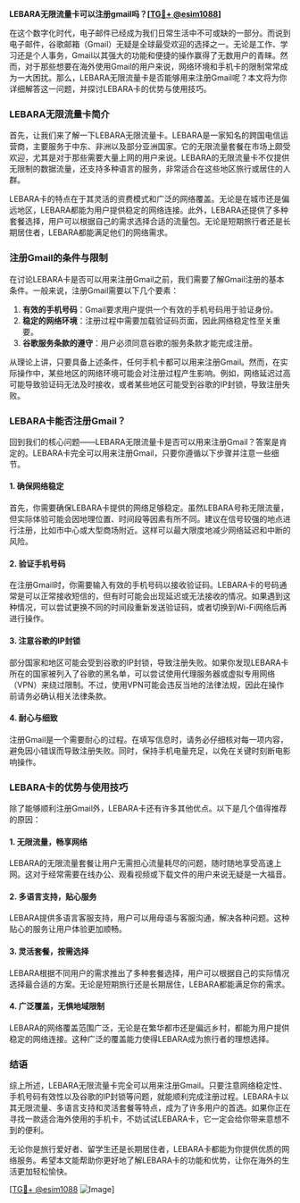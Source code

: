 **LEBARA无限流量卡可以注册gmail吗？[[TG💪+ @esim1088](https://t.me/s/esim1088)]**

在这个数字化时代，电子邮件已经成为我们日常生活中不可或缺的一部分。而说到电子邮件，谷歌邮箱（Gmail）无疑是全球最受欢迎的选择之一。无论是工作、学习还是个人事务，Gmail以其强大的功能和便捷的操作赢得了无数用户的青睐。然而，对于那些想要在海外使用Gmail的用户来说，网络环境和手机卡的限制常常成为一大困扰。那么，LEBARA无限流量卡是否能够用来注册Gmail呢？本文将为你详细解答这一问题，并探讨LEBARA卡的优势与使用技巧。

### LEBARA无限流量卡简介

首先，让我们来了解一下LEBARA无限流量卡。LEBARA是一家知名的跨国电信运营商，主要服务于中东、非洲以及部分亚洲国家。它的无限流量套餐在市场上颇受欢迎，尤其是对于那些需要大量上网的用户来说。LEBARA的无限流量卡不仅提供无限制的数据流量，还支持多种语言的服务，非常适合在这些地区旅行或居住的人群。

LEBARA卡的特点在于其灵活的资费模式和广泛的网络覆盖。无论是在城市还是偏远地区，LEBARA都能为用户提供稳定的网络连接。此外，LEBARA还提供了多种套餐选择，用户可以根据自己的需求选择合适的流量包。无论是短期旅行者还是长期居住者，LEBARA都能满足他们的网络需求。

### 注册Gmail的条件与限制

在讨论LEBARA卡是否可以用来注册Gmail之前，我们需要了解Gmail注册的基本条件。一般来说，注册Gmail需要以下几个要素：

1. **有效的手机号码**：Gmail要求用户提供一个有效的手机号码用于验证身份。
2. **稳定的网络环境**：注册过程中需要加载验证码页面，因此网络稳定性至关重要。
3. **谷歌服务条款的遵守**：用户必须同意谷歌的服务条款才能完成注册。

从理论上讲，只要具备上述条件，任何手机卡都可以用来注册Gmail。然而，在实际操作中，某些地区的网络环境可能会对注册过程产生影响。例如，网络延迟过高可能导致验证码无法及时接收，或者某些地区可能受到谷歌的IP封锁，导致注册失败。

### LEBARA卡能否注册Gmail？

回到我们的核心问题——LEBARA无限流量卡是否可以用来注册Gmail？答案是肯定的。LEBARA卡完全可以用来注册Gmail，只要你遵循以下步骤并注意一些细节。

#### 1. 确保网络稳定

首先，你需要确保LEBARA卡提供的网络足够稳定。虽然LEBARA号称无限流量，但实际体验可能会因地理位置、时间段等因素有所不同。建议在信号较强的地点进行注册，比如市中心或大型商场附近。这样可以最大限度地减少网络延迟和中断的风险。

#### 2. 验证手机号码

在注册Gmail时，你需要输入有效的手机号码以接收验证码。LEBARA卡的号码通常是可以正常接收短信的，但有时可能会出现延迟或无法接收的情况。如果遇到这种情况，可以尝试更换不同的时间段重新发送验证码，或者切换到Wi-Fi网络后再进行操作。

#### 3. 注意谷歌的IP封锁

部分国家和地区可能会受到谷歌的IP封锁，导致注册失败。如果你发现LEBARA卡所在的国家被列入了谷歌的黑名单，可以尝试使用代理服务器或虚拟专用网络（VPN）来绕过限制。不过，使用VPN可能会违反当地的法律法规，因此在操作前请务必确认相关法律条款。

#### 4. 耐心与细致

注册Gmail是一个需要耐心的过程。在填写信息时，请务必仔细核对每一项内容，避免因小错误而导致注册失败。同时，保持手机电量充足，以免在关键时刻断电影响操作。

### LEBARA卡的优势与使用技巧

除了能够顺利注册Gmail外，LEBARA卡还有许多其他优点。以下是几个值得推荐的原因：

#### 1. 无限流量，畅享网络

LEBARA的无限流量套餐让用户无需担心流量耗尽的问题，随时随地享受高速上网。这对于经常需要在线办公、观看视频或下载文件的用户来说无疑是一大福音。

#### 2. 多语言支持，贴心服务

LEBARA提供多语言客服支持，用户可以用母语与客服沟通，解决各种问题。这种贴心的服务让用户体验更加顺畅。

#### 3. 灵活套餐，按需选择

LEBARA根据不同用户的需求推出了多种套餐选择，用户可以根据自己的实际情况选择最合适的方案。无论是短期旅行还是长期居住，LEBARA都能满足你的需求。

#### 4. 广泛覆盖，无惧地域限制

LEBARA的网络覆盖范围广泛，无论是在繁华都市还是偏远乡村，都能为用户提供稳定的网络连接。这种广泛的覆盖能力使得LEBARA成为旅行者的理想选择。

### 结语

综上所述，LEBARA无限流量卡完全可以用来注册Gmail。只要注意网络稳定性、手机号码有效性以及谷歌的IP封锁等问题，就能顺利完成注册过程。LEBARA卡以其无限流量、多语言支持和灵活套餐等特点，成为了许多用户的首选。如果你正在寻找一款适合海外使用的手机卡，不妨试试LEBARA卡，它一定会给你带来意想不到的便利。

无论你是旅行爱好者、留学生还是长期居住者，LEBARA卡都能为你提供优质的网络服务。希望本文能帮助你更好地了解LEBARA卡的功能和优势，让你在海外的生活更加轻松愉快。

[[TG💪+ @esim1088](https://t.me/s/esim1088) ![Image](https://i.postimg.cc/4NQfJmqS/Snipaste-2025-05-13-00-14-12.png)]